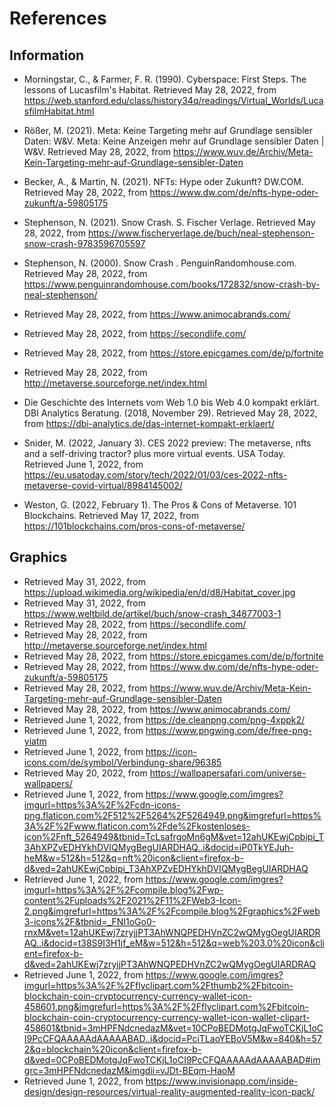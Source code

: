 # References

## Information

- Morningstar, C., & Farmer, F. R. (1990). Cyberspace: First Steps. The lessons of Lucasfilm's Habitat. Retrieved May 28, 2022, from <https://web.stanford.edu/class/history34q/readings/Virtual_Worlds/LucasfilmHabitat.html>

- Rößer, M. (2021). Meta: Keine Targeting mehr auf Grundlage sensibler Daten: W&V. Meta: Keine Anzeigen mehr auf Grundlage sensibler Daten \| W&V. Retrieved May 28, 2022, from <https://www.wuv.de/Archiv/Meta-Kein-Targeting-mehr-auf-Grundlage-sensibler-Daten>

- Becker, A., & Martin, N. (2021). NFTs: Hype oder Zukunft? DW.COM. Retrieved May 28, 2022, from <https://www.dw.com/de/nfts-hype-oder-zukunft/a-59805175>

- Stephenson, N. (2021). Snow Crash. S. Fischer Verlage. Retrieved May 28, 2022, from <https://www.fischerverlage.de/buch/neal-stephenson-snow-crash-9783596705597>

- Stephenson, N. (2000). Snow Crash . PenguinRandomhouse.com. Retrieved May 28, 2022, from <https://www.penguinrandomhouse.com/books/172832/snow-crash-by-neal-stephenson/>

- Retrieved May 28, 2022, from <https://www.animocabrands.com/>
- Retrieved May 28, 2022, from <https://secondlife.com/>
- Retrieved May 28, 2022, from <https://store.epicgames.com/de/p/fortnite>
- Retrieved May 28, 2022, from <http://metaverse.sourceforge.net/index.html>
  
- Die Geschichte des Internets vom Web 1.0 bis Web 4.0 kompakt erklärt. DBI Analytics Beratung. (2018, November 29). Retrieved May 28, 2022, from <https://dbi-analytics.de/das-internet-kompakt-erklaert/>

- Snider, M. (2022, January 3). CES 2022 preview: The metaverse, nfts and a self-driving tractor? plus more virtual events. USA Today. Retrieved June 1, 2022, from <https://eu.usatoday.com/story/tech/2022/01/03/ces-2022-nfts-metaverse-covid-virtual/8984145002/>

- Weston, G. (2022, February 1). The Pros & Cons of Metaverse. 101 Blockchains. Retrieved May 17, 2022, from <https://101blockchains.com/pros-cons-of-metaverse/>

## Graphics

- Retrieved May 31, 2022, from <https://upload.wikimedia.org/wikipedia/en/d/d8/Habitat_cover.jpg>
- Retrieved May 31, 2022, from <https://www.weltbild.de/artikel/buch/snow-crash_34877003-1>
- Retrieved May 28, 2022, from <https://secondlife.com/>
- Retrieved May 28, 2022, from <http://metaverse.sourceforge.net/index.html>
- Retrieved May 28, 2022, from <https://store.epicgames.com/de/p/fortnite>
- Retrieved May 28, 2022, from <https://www.dw.com/de/nfts-hype-oder-zukunft/a-59805175>
- Retrieved May 28, 2022, from <https://www.wuv.de/Archiv/Meta-Kein-Targeting-mehr-auf-Grundlage-sensibler-Daten>
- Retrieved May 28, 2022, from <https://www.animocabrands.com/>
- Retrieved June 1, 2022, from <https://de.cleanpng.com/png-4xppk2/>
- Retrieved June 1, 2022, from <https://www.pngwing.com/de/free-png-yiatm>
- Retrieved June 1, 2022, from <https://icon-icons.com/de/symbol/Verbindung-share/96385>
- Retrieved May 20, 2022, from <https://wallpapersafari.com/universe-wallpapers/>
- Retrieved June 1, 2022, from <https://www.google.com/imgres?imgurl=https%3A%2F%2Fcdn-icons-png.flaticon.com%2F512%2F5264%2F5264949.png&imgrefurl=https%3A%2F%2Fwww.flaticon.com%2Fde%2Fkostenloses-icon%2Fnft_5264949&tbnid=TcLsafrgoMn6gM&vet=12ahUKEwjCpbipi_T3AhXPZvEDHYkhDVIQMygBegUIARDHAQ..i&docid=iP0TkYEJuh-heM&w=512&h=512&q=nft%20icon&client=firefox-b-d&ved=2ahUKEwjCpbipi_T3AhXPZvEDHYkhDVIQMygBegUIARDHAQ>
- Retrieved June 1, 2022, from <https://www.google.com/imgres?imgurl=https%3A%2F%2Fcompile.blog%2Fwp-content%2Fuploads%2F2021%2F11%2FWeb3-Icon-2.png&imgrefurl=https%3A%2F%2Fcompile.blog%2Fgraphics%2Fweb3-icons%2F&tbnid=_FNI1oGo0-rnxM&vet=12ahUKEwj7zryjjPT3AhWNQPEDHVnZC2wQMygOegUIARDRAQ..i&docid=t38S9I3H1jf_eM&w=512&h=512&q=web%203.0%20icon&client=firefox-b-d&ved=2ahUKEwj7zryjjPT3AhWNQPEDHVnZC2wQMygOegUIARDRAQ>
- Retrieved June 1, 2022, from
<https://www.google.com/imgres?imgurl=https%3A%2F%2Fflyclipart.com%2Fthumb2%2Fbitcoin-blockchain-coin-cryptocurrency-currency-wallet-icon-458601.png&imgrefurl=https%3A%2F%2Fflyclipart.com%2Fbitcoin-blockchain-coin-cryptocurrency-currency-wallet-icon-wallet-clipart-458601&tbnid=3mHPFNdcnedazM&vet=10CPoBEDMotgJqFwoTCKjL1oCI9PcCFQAAAAAdAAAAABAD..i&docid=PciTLaoYEBoV5M&w=840&h=572&q=blockchain%20icon&client=firefox-b-d&ved=0CPoBEDMotgJqFwoTCKjL1oCI9PcCFQAAAAAdAAAAABAD#imgrc=3mHPFNdcnedazM&imgdii=vJDt-BEqm-HaoM>
- Retrieved June 1, 2022, from <https://www.invisionapp.com/inside-design/design-resources/virtual-reality-augmented-reality-icon-pack/>
